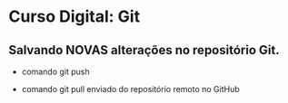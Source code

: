# Curso Digital: Git

## Salvando NOVAS alterações no repositório Git.

* comando git push

* comando git pull enviado do repositório remoto no GitHub
